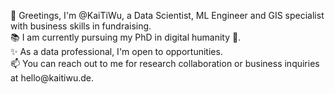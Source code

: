 <p>👋 Greetings, I'm @KaiTiWu, a Data Scientist, ML Engineer and GIS specialist with business skills in fundraising. <br>
📚 I am currently pursuing my PhD in digital humanity 🧬.<br>
✨ As a data professional, I'm open to opportunities.<br>
📫 You can reach out to me for research collaboration or business inquiries at hello@kaitiwu.de.</p>
